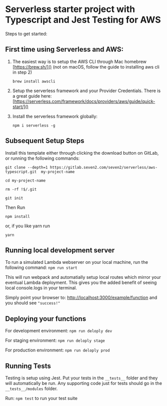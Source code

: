 # Serverless starter project with Typescript and Jest Testing for AWS
Steps to get started:

## First time using Serverless and AWS:
1. The easiest way is to setup the AWS CLI through Mac homebrew [https://brew.sh/]() (not on macOS,  follow the guide to installing aws cli in step 2)
    
    ```brew install awscli```

1. Setup the serverless framework and your Provider Credentials. There is a great guide here:
[https://serverless.com/framework/docs/providers/aws/guide/quick-start/]()

2. Install the serverless framework globally:

    ```npm i serverless -g``` 

## Subsequent Setup Steps
Install this template either through clicking the download button on GitLab, or running the following commands:
    
    git clone --depth=1 https://gitlab.seven2.com/seven2/serverless/aws-typescript.git  my-project-name

    cd my-project-name

    rm -rf !$/.git

    git init

Then Run

```npm install```

or, if you like yarn run

 ```yarn```

## Running local development server
To run a simulated Lambda webserver on your local machine, run the following command:
```npm run start```

This will run webpack and automatially setup local routes which mirror your eventual Lambda deployment. This gives you the added benefit of seeing local console.logs in your terminal.

Simply point your browser to:
[http://localhost:3000/example/function]()
and you should see `"success!"`

## Deploying your functions
For development environment: ```npm run deloply dev``` 

For staging environment: ```npm run deloply stage``` 

For production environment: ```npm run deloply prod``` 



## Running Tests
Testing is setup using Jest. Put your tests in the `__tests__` folder and they will automatically be run. Any supporting code just for tests should go in the `__tests__/modules` folder. 

Run: ```npm test``` to run your test suite
